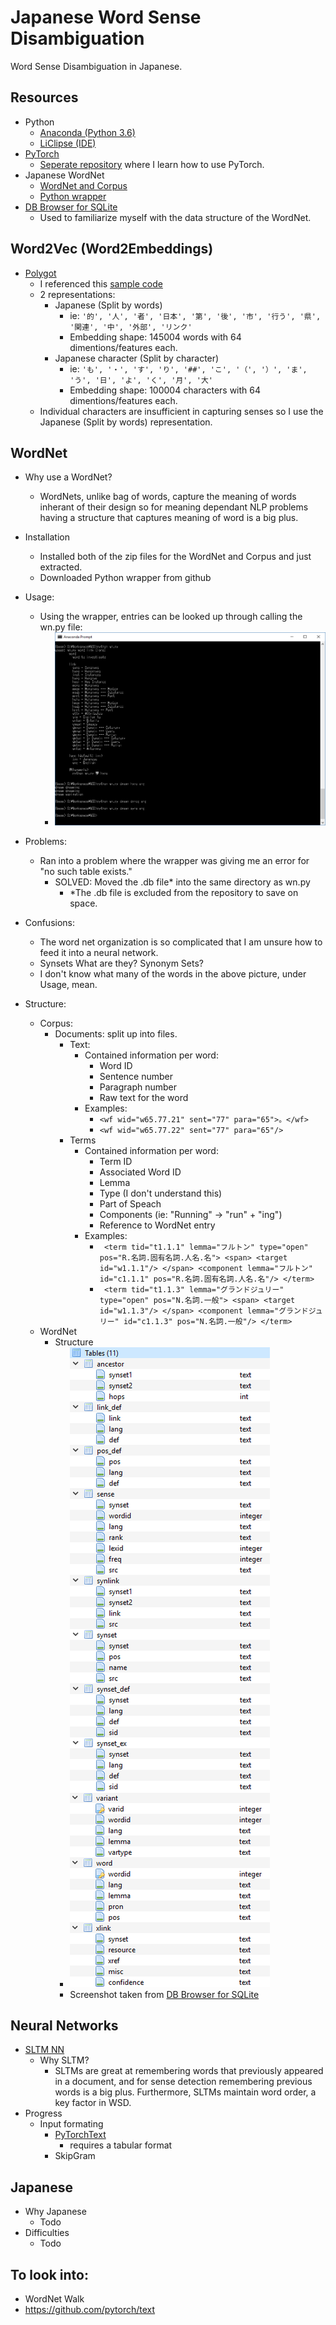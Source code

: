 # Japanese Word Sense Disambiguation
Word Sense Disambiguation in Japanese.

## Resources
* Python
  * [Anaconda (Python 3.6)](https://www.anaconda.com/)
  * [LiClipse (IDE)](https://www.liclipse.com/)
* [PyTorch](http://pytorch.org/)
  * [Seperate repository](https://github.com/JustinVeyna/Exploring-PyTorch) where I learn how to use PyTorch.
* Japanese WordNet 
  * [WordNet and Corpus](http://compling.hss.ntu.edu.sg/wnja/)
  * [Python wrapper](https://github.com/katryo/wordnet_python)
* [DB Browser for SQLite](http://sqlitebrowser.org/)
  * Used to familiarize myself with the data structure of the WordNet.
  
## Word2Vec (Word2Embeddings)
* [Polygot](https://sites.google.com/site/rmyeid/projects/polyglot)
  * I referenced this [sample code](http://nbviewer.jupyter.org/gist/aboSamoor/6046170)
  * 2 representations:
    * Japanese (Split by words)
      * ie: `'的', '人', '者', '日本', '第', '後', '市', '行う', '県', '関連', '中', '外部', 'リンク'`
      * Embedding shape: 145004 words with 64 dimentions/features each.
    * Japanese character (Split by character)
      * ie: `'も', '・', 'す', 'り', '##', 'こ', '（', '）', 'ま', 'う', '日', 'よ', 'く', '月', '大'`
      * Embedding shape: 100004 characters with 64 dimentions/features each.
  * Individual characters are insufficient in capturing senses so I use the Japanese (Split by words) representation.
      
## WordNet
* Why use a WordNet?
  * WordNets, unlike bag of words, capture the meaning of words inherant of their design so for meaning dependant NLP problems having a structure that captures meaning of word is a big plus.
  
* Installation
  * Installed both of the zip files for the WordNet and Corpus and just extracted.
  * Downloaded Python wrapper from github

* Usage:
  * Using the wrapper, entries can be looked up through calling the wn.py file:
    * ![alt text](website/imgs/wordnet_invocation.png)

* Problems:
  * Ran into a problem where the wrapper was giving me an error for "no such table exists."
    * SOLVED: Moved the .db file* into the same directory as wn.py
      * *The .db file is excluded from the repository to save on space.

* Confusions:
  * The word net organization is so complicated that I am unsure how to feed it into a neural network.
  * Synsets What are they? Synonym Sets?
  * I don't know what many of the words in the above picture, under Usage, mean.
  
* Structure:
  * Corpus:
    * Documents: split up into files.
      * Text:
        * Contained information per word:
          * Word ID
          * Sentence number
          * Paragraph number
          * Raw text for the word
        * Examples:
          * `<wf wid="w65.77.21" sent="77" para="65">。</wf>`
          * `<wf wid="w65.77.22" sent="77" para="65"/>`
      * Terms
        * Contained information per word:
          * Term ID
          * Associated Word ID
          * Lemma
          * Type (I don't understand this)
          * Part of Speach
          * Components (ie: "Running" -> "run" + "ing")
          * Reference to WordNet entry
        * Examples:
          * ` <term tid="t1.1.1" lemma="フルトン" type="open" pos="R.名詞.固有名詞.人名.名">
                <span>
                  <target id="w1.1.1"/>
                </span>
                <component lemma="フルトン" id="c1.1.1" pos="R.名詞.固有名詞.人名.名"/>
                </term>`
          * ` <term tid="t1.1.3" lemma="グランドジュリー" type="open" pos="N.名詞.一般">
                <span>
                  <target id="w1.1.3"/>
                </span>
                <component lemma="グランドジュリー" id="c1.1.3" pos="N.名詞.一般"/>
              </term>`
  * WordNet
    * Structure
      * ![alt text](website/imgs/wordnet_tables.png)
      * Screenshot taken from [DB Browser for SQLite](http://sqlitebrowser.org/)
      
## Neural Networks
* [SLTM NN](https://en.wikipedia.org/wiki/Long_short-term_memory)
  * Why SLTM?
    * SLTMs are great at remembering words that previously appeared in a document, and for sense detection remembering previous words is a big plus. Furthermore, SLTMs maintain word order, a key factor in WSD.
* Progress
  * Input formating
    * [PyTorchText](https://github.com/pytorch/text)
      * requires a tabular format
    * SkipGram
  
## Japanese
* Why Japanese
  * Todo
* Difficulties
  * Todo
  
## To look into:
* WordNet Walk
* https://github.com/pytorch/text
